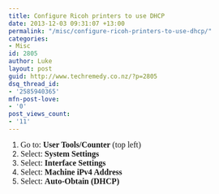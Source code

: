 ```yaml
---
title: Configure Ricoh printers to use DHCP
date: 2013-12-03 09:31:07 +13:00
permalink: "/misc/configure-ricoh-printers-to-use-dhcp/"
categories:
- Misc
id: 2805
author: Luke
layout: post
guid: http://www.techremedy.co.nz/?p=2805
dsq_thread_id:
- '2585940365'
mfn-post-love:
- '0'
post_views_count:
- '11'
---
```


  1. <span style="font-family:Times New Roman;font-size:12pt">Go to: <strong>User Tools/Counter</strong> (top left)<br /> </span>
  2. <span style="font-family:Times New Roman;font-size:12pt">Select: <strong>System Settings</strong><br /> </span>
  3. <span style="font-family:Times New Roman;font-size:12pt">Select: <strong>Interface Settings</strong><br /> </span>
  4. <span style="font-family:Times New Roman;font-size:12pt">Select: <strong>Machine iPv4 Address</strong><br /> </span>
  5. <span style="font-family:Times New Roman;font-size:12pt">Select: <strong>Auto-Obtain (DHCP)</strong><br /> </span>